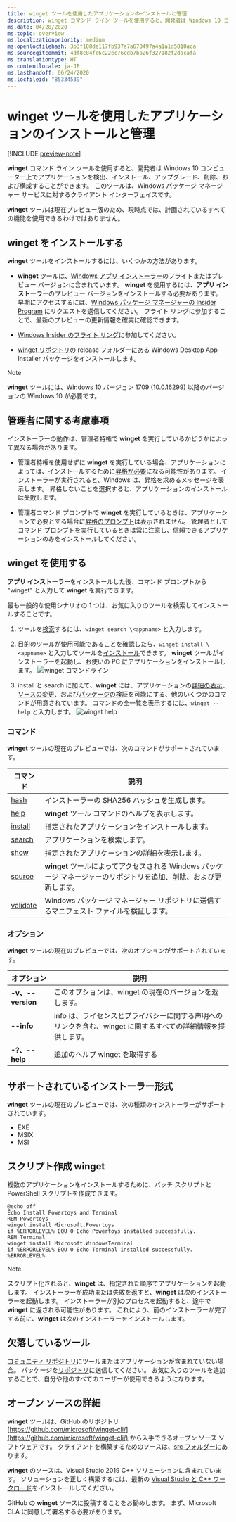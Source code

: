 ```yaml
---
title: winget ツールを使用したアプリケーションのインストールと管理
description: winget コマンド ライン ツールを使用すると、開発者は Windows 10 コンピューター上でアプリケーションを検出、インストール、アップグレード、削除、および構成することができます。
ms.date: 04/28/2020
ms.topic: overview
ms.localizationpriority: medium
ms.openlocfilehash: 3b3f108de117fb937a7a670497a4a1a1d5810aca
ms.sourcegitcommit: 4df8c04fc6c22ec76cdb7bb26f327182f2dacafa
ms.translationtype: HT
ms.contentlocale: ja-JP
ms.lasthandoff: 06/24/2020
ms.locfileid: "85334539"
---
```

# <a name="use-the-winget-tool-to-install-and-manage-applications"></a>winget ツールを使用したアプリケーションのインストールと管理

[!INCLUDE [preview-note](../../includes/package-manager-preview.md)]

**winget** コマンド ライン ツールを使用すると、開発者は Windows 10 コンピューター上でアプリケーションを検出、インストール、アップグレード、削除、および構成することができます。 このツールは、Windows パッケージ マネージャー サービスに対するクライアント インターフェイスです。

**winget** ツールは現在プレビュー版のため、現時点では、計画されているすべての機能を使用できるわけではありません。

## <a name="install-winget"></a>winget をインストールする

**winget** ツールをインストールするには、いくつかの方法があります。

* **winget** ツールは、[Windows アプリ インストーラー](https://www.microsoft.com/p/app-installer/9nblggh4nns1?ocid=9nblggh4nns1_ORSEARCH_Bing&rtc=1&activetab=pivot:overviewtab)のフライトまたはプレビュー バージョンに含まれています。 **winget** を使用するには、**アプリ インストーラー**のプレビュー バージョンをインストールする必要があります。 早期にアクセスするには、[Windows パッケージ マネージャーの Insider Program](https://aka.ms/AppInstaller_InsiderProgram) にリクエストを送信してください。 フライト リングに参加することで、最新のプレビューの更新情報を確実に確認できます。

* [Windows Insider のフライト リング](https://insider.windows.com)に参加してください。

* [winget リポジトリ](https://github.com/microsoft/winget-cli)の release フォルダーにある Windows Desktop App Installer パッケージをインストールします。

> [!NOTE]
> **winget** ツールには、Windows 10 バージョン 1709 (10.0.16299) 以降のバージョンの Windows 10 が必要です。

## <a name="administrator-considerations"></a>管理者に関する考慮事項

インストーラーの動作は、管理者特権で **winget** を実行しているかどうかによって異なる場合があります。

* 管理者特権を使用せずに **winget** を実行している場合、アプリケーションによっては、インストールするために[昇格が必要](https://docs.microsoft.com/windows/security/identity-protection/user-account-control/)になる可能性があります。 インストーラーが実行されると、Windows は、[昇格](https://docs.microsoft.com/windows/security/identity-protection/user-account-control)を求めるメッセージを表示します。 昇格しないことを選択すると、アプリケーションのインストールは失敗します。  

* 管理者コマンド プロンプトで **winget** を実行しているときは、アプリケーションで必要とする場合に[昇格のプロンプト](https://docs.microsoft.com/windows/security/identity-protection/user-account-control/how-user-account-control-works)は表示されません。 管理者としてコマンド プロンプトを実行しているときは常に注意し、信頼できるアプリケーションのみをインストールしてください。

## <a name="use-winget"></a>winget を使用する

**アプリ インストーラー**をインストールした後、コマンド プロンプトから "winget" と入力して **winget** を実行できます。

最も一般的な使用シナリオの 1 つは、お気に入りのツールを検索してインストールすることです。

1. ツールを[検索](search.md)するには、`winget search \<appname>` と入力します。
2. 目的のツールが使用可能であることを確認したら、`winget install \<appname>` と入力してツールを[インストール](install.md)できます。 **winget** ツールがインストーラーを起動し、お使いの PC にアプリケーションをインストールします。
    ![winget コマンドライン](images\install.png)

3. install と search に加えて、**winget** には、アプリケーションの[詳細の表示](show.md)、[ソースの変更](source.md)、および[パッケージの検証](validate.md)を可能にする、他のいくつかのコマンドが用意されています。 コマンドの全一覧を表示するには、`winget --help` と入力します。
    ![winget help](images\help.png)

### <a name="commands"></a>コマンド

**winget** ツールの現在のプレビューでは、次のコマンドがサポートされています。

| コマンド | 説明 |
|---------|-------------|
| [hash](hash.md) | インストーラーの SHA256 ハッシュを生成します。 |
| [help](help.md) | **winget** ツール コマンドのヘルプを表示します。 |
| [install](install.md) | 指定されたアプリケーションをインストールします。 |
| [search](search.md) | アプリケーションを検索します。 |
| [show](show.md) | 指定されたアプリケーションの詳細を表示します。 |
| [source](source.md) | **winget** ツールによってアクセスされる Windows パッケージ マネージャーのリポジトリを追加、削除、および更新します。 |
| [validate](validate.md) | Windows パッケージ マネージャー リポジトリに送信するマニフェスト ファイルを検証します。 |

### <a name="options"></a>オプション

**winget** ツールの現在のプレビューでは、次のオプションがサポートされています。

| オプション | 説明 |
|--------------|-------------|
| **-v、--version** | このオプションは、winget の現在のバージョンを返します。 |
| **--info** |  info は、ライセンスとプライバシーに関する声明へのリンクを含む、winget に関するすべての詳細情報を提供します。 |
| **-?、--help** |  追加のヘルプ winget を取得する |

## <a name="supported-installer-formats"></a>サポートされているインストーラー形式

**winget** ツールの現在のプレビューでは、次の種類のインストーラーがサポートされています。

* EXE
* MSIX
* MSI

## <a name="scripting-winget"></a>スクリプト作成 winget

複数のアプリケーションをインストールするために、バッチ スクリプトと PowerShell スクリプトを作成できます。

``` CMD
@echo off  
Echo Install Powertoys and Terminal  
REM Powertoys  
winget install Microsoft.Powertoys  
if %ERRORLEVEL% EQU 0 Echo Powertoys installed successfully.  
REM Terminal  
winget install Microsoft.WindowsTerminal  
if %ERRORLEVEL% EQU 0 Echo Terminal installed successfully.   %ERRORLEVEL%
```

> [!NOTE]
> スクリプト化されると、**winget** は、指定された順序でアプリケーションを起動します。 インストーラーが成功または失敗を返すと、**winget** は次のインストーラーを起動します。 インストーラーが別のプロセスを起動すると、途中で **winget** に返される可能性があります。 これにより、前のインストーラーが完了する前に、**winget** は次のインストーラーをインストールします。

## <a name="missing-tools"></a>欠落しているツール

[コミュニティ リポジトリ](../package/repository.md)にツールまたはアプリケーションが含まれていない場合。 パッケージを[リポジトリ](https://github.com/microsoft/winget-pkgs)に送信してください。 お気に入りのツールを追加することで、自分や他のすべてのユーザーが使用できるようになります。

## <a name="open-source-details"></a>オープン ソースの詳細

**winget** ツールは、GitHub のリポジトリ [https://github.com/microsoft/winget-cli/](https://github.com/microsoft/winget-cli/) から入手できるオープン ソース ソフトウェアです。 クライアントを構築するためのソースは、[src フォルダー](https://github.com/microsoft/winget-cli/tree/master/src)にあります。

**winget** のソースは、Visual Studio 2019 C++ ソリューションに含まれています。 ソリューションを正しく構築するには、最新の [Visual Studio と C++ ワークロード](https://visualstudio.microsoft.com/downloads/)をインストールしてください。

GitHub の **winget** ソースに投稿することをお勧めします。 まず、Microsoft CLA に同意して署名する必要があります。
